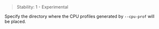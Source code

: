 <!-- YAML
added: v12.0.0
-->

> Stability: 1 - Experimental

Specify the directory where the CPU profiles generated by `--cpu-prof` will
be placed.

